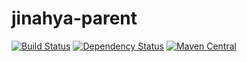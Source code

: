 # jinahya-parent
[![Build Status](https://travis-ci.org/jinahya/jinahya-parent.svg)](https://travis-ci.org/jinahya/jinahya-parent)
[![Dependency Status](https://www.versioneye.com/user/projects/5652ef1dff016c00330005b0/badge.svg)](https://www.versioneye.com/user/projects/5652ef1dff016c00330005b0)
[![Maven Central](https://maven-badges.herokuapp.com/maven-central/com.github.jinahya/jinahya-parent/badge.svg)](https://maven-badges.herokuapp.com/maven-central/com.github.jinahya/jinahya-parent)
